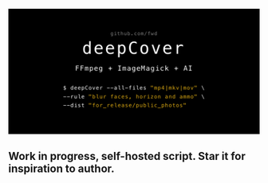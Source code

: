 ![line](https://github.com/fwd/deepCover/raw/main/cover.png)

## Work in progress, self-hosted script. Star it for inspiration to author.
